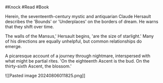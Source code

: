 #Knock #Read #Book 

Herein, the seventeenth-century mystic and antiquarian Claude Hersault describes the 'Bounds' or 'Underplaces' on the borders of dream. He warns that they shift over time.

The walls of the Mansus,' Hersault begins, 'are the size of starlight.' Many of his directions are equally unhelpful, but common relationships do emerge.

A picaresque account of a journey through nightmare, interspersed with what might be partial rites. 'On the eighteenth Ascent is the bud. On the thirty-sixth Ascent, the blossom.'

![[Pasted image 20240806011825.png]]